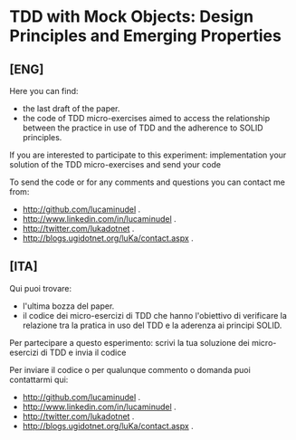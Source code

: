 # TDD with Mock Objects: Design Principles and Emerging Properties

## [ENG] 
Here you can find:
-  the last draft of the paper.
-  the code of TDD micro-exercises aimed to access the relationship between the practice in use of TDD and the adherence to SOLID principles.

If you are interested to participate to this experiment:  implementation your solution of the TDD micro-exercises and send your code

To send the code or for any comments and questions you can contact me from:
-  http://github.com/lucaminudel .
-  http://www.linkedin.com/in/lucaminudel .
-  http://twitter.com/lukadotnet .
-  http://blogs.ugidotnet.org/luKa/contact.aspx .




## [ITA] 

Qui puoi trovare:
-  l'ultima bozza del paper.
-  il codice dei micro-esercizi di TDD che hanno l'obiettivo di verificare la relazione tra la pratica in uso del TDD e la aderenza ai principi SOLID.


Per partecipare a questo esperimento:  scrivi la tua soluzione dei micro-esercizi di TDD e invia il codice

Per inviare il codice o per qualunque commento o domanda puoi contattarmi qui:
-  http://github.com/lucaminudel .
-  http://www.linkedin.com/in/lucaminudel .
-  http://twitter.com/lukadotnet .
-  http://blogs.ugidotnet.org/luKa/contact.aspx .
